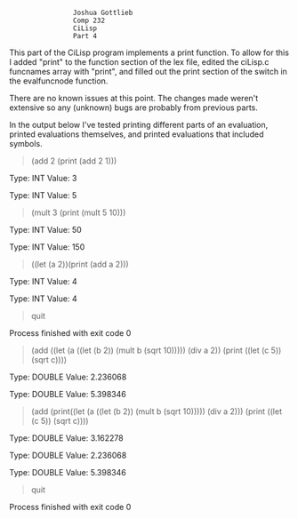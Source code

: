 
				    Joshua Gottlieb
					Comp 232
					CiLisp
					Part 4

This part of the CiLisp program implements a print function. To allow for this I added "print" to the function section
of the lex file, edited the ciLisp.c funcnames array with "print", and filled out the print section of the switch in
the evalfuncnode function.

There are no known issues at this point. The changes made weren't extensive so any (unknown) bugs are probably from
previous parts.

In the output below I've tested printing different parts of an evaluation, printed evaluations themselves, and printed
evaluations that included symbols.







> (add 2 (print (add 2 1)))

Type: INT
Value: 3

Type: INT
Value: 5
> (mult 3 (print (mult 5 10)))

Type: INT
Value: 50

Type: INT
Value: 150
> ((let (a 2))(print (add a 2)))

Type: INT
Value: 4

Type: INT
Value: 4
> quit

Process finished with exit code 0


> (add ((let (a ((let (b 2)) (mult b (sqrt 10))))) (div a 2)) (print ((let (c 5)) (sqrt c))))

Type: DOUBLE
Value: 2.236068

Type: DOUBLE
Value: 5.398346
> (add (print((let (a ((let (b 2)) (mult b (sqrt 10))))) (div a 2))) (print ((let (c 5)) (sqrt c))))

Type: DOUBLE
Value: 3.162278

Type: DOUBLE
Value: 2.236068

Type: DOUBLE
Value: 5.398346
> quit

Process finished with exit code 0

